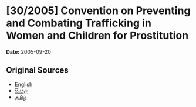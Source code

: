 # [30/2005] Convention on Preventing and Combating Trafficking in Women and Children for Prostitution

**Date:** 2005-09-20

## Original Sources

- [English](https://documents.gov.lk/view/acts/2005/9/30-2005_E.pdf)
- [සිංහල](https://documents.gov.lk/view/acts/2005/9/30-2005_S.pdf)
- [தமிழ்](https://documents.gov.lk/view/acts/2005/9/30-2005_T.pdf)
